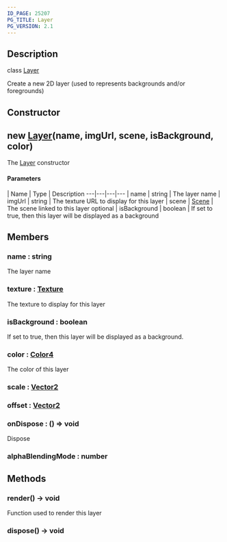 ```yaml
---
ID_PAGE: 25207
PG_TITLE: Layer
PG_VERSION: 2.1
---
```

## Description

class [Layer](/classes/2.3/Layer)

Create a new 2D layer (used to represents backgrounds and/or foregrounds)

## Constructor

## new [Layer](/classes/2.3/Layer)(name, imgUrl, scene, isBackground, color)

The [Layer](/classes/2.3/Layer) constructor

#### Parameters
 | Name | Type | Description
---|---|---|---
 | name | string |   The layer name
 | imgUrl | string |   The texture URL to display for this layer
 | scene | [Scene](/classes/2.3/Scene) |   The scene linked to this layer
optional | isBackground | boolean |   If set to true, then this layer will be displayed as a background
## Members

### name : string

The layer name

### texture : [Texture](/classes/2.3/Texture)

The texture to display for this layer

### isBackground : boolean

If set to true, then this layer will be displayed as a background.

### color : [Color4](/classes/2.3/Color4)

The color of this layer

### scale : [Vector2](/classes/2.3/Vector2)



### offset : [Vector2](/classes/2.3/Vector2)



### onDispose : () =&gt; void

Dispose

### alphaBlendingMode : number



## Methods

### render() &rarr; void

Function used to render this layer
### dispose() &rarr; void


